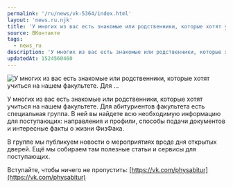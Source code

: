 ```yaml
---
permalink: '/ru/news/vk-5364/index.html'
layout: 'news.ru.njk'
title: 'У многих из вас есть знакомые или родственники, которые хотят учиться на нашем факультете. Для …'
source: ВКонтакте
tags:
  - news_ru
description: 'У многих из вас есть знакомые или родственники, которые хотят учиться на нашем факультете. Для …'
updatedAt: 1524560460
---
```

![У многих из вас есть знакомые или родственники, которые хотят учиться на нашем факультете. Для …](https://sun9-43.userapi.com/impf/CqhEm4RIcTeOC_hBla6wrD4n24mbv_slk33y6w/eTlPJQaEQyI.jpg?size=1280x823&quality=96&sign=bbef3517316d3b0781c6de3086d4ced9&c_uniq_tag=4XsO8YSdYCDsDoCapsmB7ZmacjI1OX1I5y_iKilbrSY&type=album)

У многих из вас есть знакомые или родственники, которые хотят учиться на нашем факультете. Для абитуриентов факультета есть специальная группа. В ней вы найдете всю необходимую информацию для поступающих: направления и профили, способы подачи документов и интересные факты о жизни ФизФака.

В группе мы публикуем новости о мероприятиях вроде дня открытых дверей. Ещё мы собираем там полезные статьи и сервисы для поступающих.

Вступайте, чтобы ничего не пропустить: [https://vk.com/physabitur](https://vk.com/physabitur)
